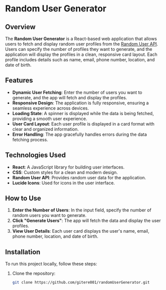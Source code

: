 # Random User Generator

## Overview
The **Random User Generator** is a React-based web application that allows users to fetch and display random user profiles from the [Random User API](https://randomuser.me/). Users can specify the number of profiles they want to generate, and the application will display the profiles in a clean, responsive card layout. Each profile includes details such as name, email, phone number, location, and date of birth.

## Features
- **Dynamic User Fetching**: Enter the number of users you want to generate, and the app will fetch and display the profiles.
- **Responsive Design**: The application is fully responsive, ensuring a seamless experience across devices.
- **Loading State**: A spinner is displayed while the data is being fetched, providing a smooth user experience.
- **User Card Layout**: Each user profile is displayed in a card format with clear and organized information.
- **Error Handling**: The app gracefully handles errors during the data fetching process.

## Technologies Used
- **React**: A JavaScript library for building user interfaces.
- **CSS**: Custom styles for a clean and modern design.
- **Random User API**: Provides random user data for the application.
- **Lucide Icons**: Used for icons in the user interface.

## How to Use
1. **Enter the Number of Users**: In the input field, specify the number of random users you want to generate.
2. **Click "Generate Users"**: The app will fetch the data and display the user profiles.
3. **View User Details**: Each user card displays the user's name, email, phone number, location, and date of birth.

## Installation
To run this project locally, follow these steps:

1. Clone the repository:
   ```bash
   git clone https://github.com/gitere001/randomUserGenerator.git